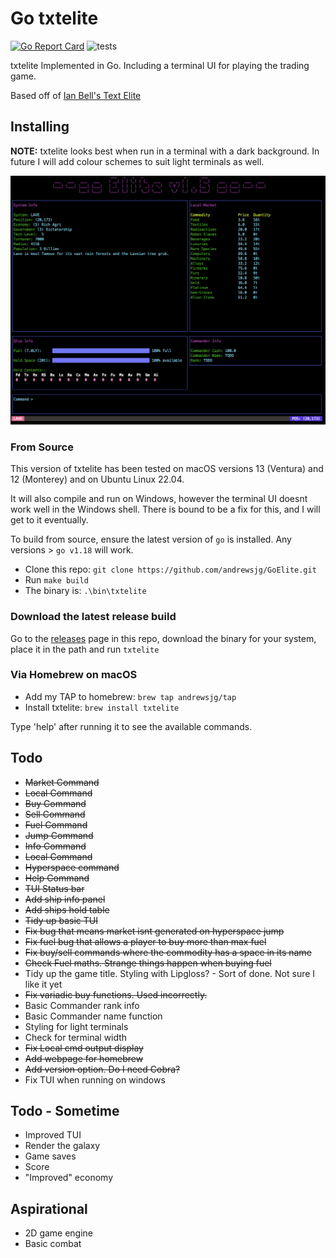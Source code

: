# Go txtelite

[![Go Report Card](https://goreportcard.com/badge/github.com/andrewsjg/GoElite)](https://goreportcard.com/report/github.com/andrewsjg/GoElite)
![tests](https://github.com/andrewsjg/GoElite/workflows/tests/badge.svg)

txtelite Implemented in Go. Including a terminal UI for playing the trading game.

Based off of [Ian Bell's Text Elite](http://www.iancgbell.clara.net/elite/text/)

## Installing

**NOTE:** txtelite looks best when run in a terminal with a dark background. In future I will add colour schemes to suit light terminals as well.

![Text Elite](img/txtelite.png)

### From Source

This version of txtelite has been tested on macOS versions 13 (Ventura) and 12 (Monterey) and on Ubuntu Linux 22.04.

It will also compile and run on Windows, however the terminal UI doesnt work well in the Windows shell. There is bound to be a fix for this, and I will get to it eventually.

To build from source, ensure the latest version of `go` is installed. Any versions > `go v1.18` will work.

- Clone this repo: `git clone https://github.com/andrewsjg/GoElite.git`
- Run `make build`
- The binary is: `.\bin\txtelite`

### Download the latest release build

Go to the [releases](https://github.com/andrewsjg/GoElite/releases) page in this repo, download the binary for your system, place it in the path and run `txtelite`

### Via Homebrew on macOS

- Add my TAP to homebrew: `brew tap andrewsjg/tap`
- Install txtelite: `brew install txtelite`

Type 'help' after running it to see the available commands.

## Todo

- ~~Market Command~~
- ~~Local Command~~
- ~~Buy Command~~
- ~~Sell Command~~
- ~~Fuel Command~~
- ~~Jump Command~~
- ~~Info Command~~
- ~~Local Command~~
- ~~Hyperspace command~~
- ~~Help Command~~
- ~~TUI Status bar~~
- ~~Add ship info panel~~
- ~~Add ships hold table~~
- ~~Tidy up basic TUI~~
- ~~Fix bug that means market isnt generated on hyperspace jump~~
- ~~Fix fuel bug that allows a player to buy more than max fuel~~
- ~~Fix buy/sell commands where the commodity has a space in its name~~
- ~~Check Fuel maths. Strange things happen when buying fuel~~
- Tidy up the game title. Styling with Lipgloss? - Sort of done. Not sure I like it yet
- ~~Fix variadic buy functions. Used incorrectly.~~
- Basic Commander rank info
- Basic Commander name function
- Styling for light terminals
- Check for terminal width
- ~~Fix Local cmd output display~~
- ~~Add webpage for homebrew~~
- ~~Add version option. Do I need Cobra?~~
- Fix TUI when running on windows

## Todo - Sometime

- Improved TUI
- Render the galaxy
- Game saves
- Score
- "Improved" economy

## Aspirational

- 2D game engine
- Basic combat
